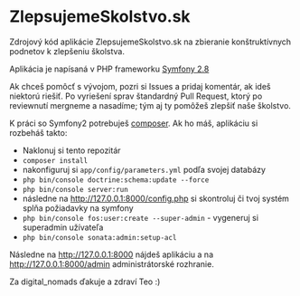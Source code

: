 ZlepsujemeSkolstvo.sk
=====================

Zdrojový kód aplikácie ZlepsujemeSkolstvo.sk na zbieranie konštruktívnych podnetov k zlepšeniu školstva.

Aplikácia je napísaná v PHP frameworku [Symfony 2.8](http://symfony.com/doc/2.8/index.html)

Ak chceš pomôcť s vývojom, pozri si Issues a pridaj komentár, ak ideš niektorú riešiť. Po vyriešení sprav štandardný Pull Request, ktorý po reviewnutí mergneme a nasadíme; tým aj ty pomôžeš zlepšiť naše školstvo.

K práci so Symfony2 potrebuješ [composer](https://getcomposer.org/download/). Ak ho máš, aplikáciu si rozbeháš takto:

* Naklonuj si tento repozitár
* `composer install`
* nakonfiguruj si `app/config/parameters.yml` podľa svojej databázy
* `php bin/console doctrine:schema:update --force`
* `php bin/console server:run`
* následne na http://127.0.0.1:8000/config.php si skontroluj či tvoj systém splňa požiadavky na symfony
* `php bin/console fos:user:create --super-admin` - vygeneruj si superadmin užívateľa
* `php bin/console sonata:admin:setup-acl`

Následne na http://127.0.0.1:8000 nájdeš aplikáciu a na http://127.0.0.1:8000/admin administrátorské rozhranie.

Za digital_nomads ďakuje a zdraví Teo :)
